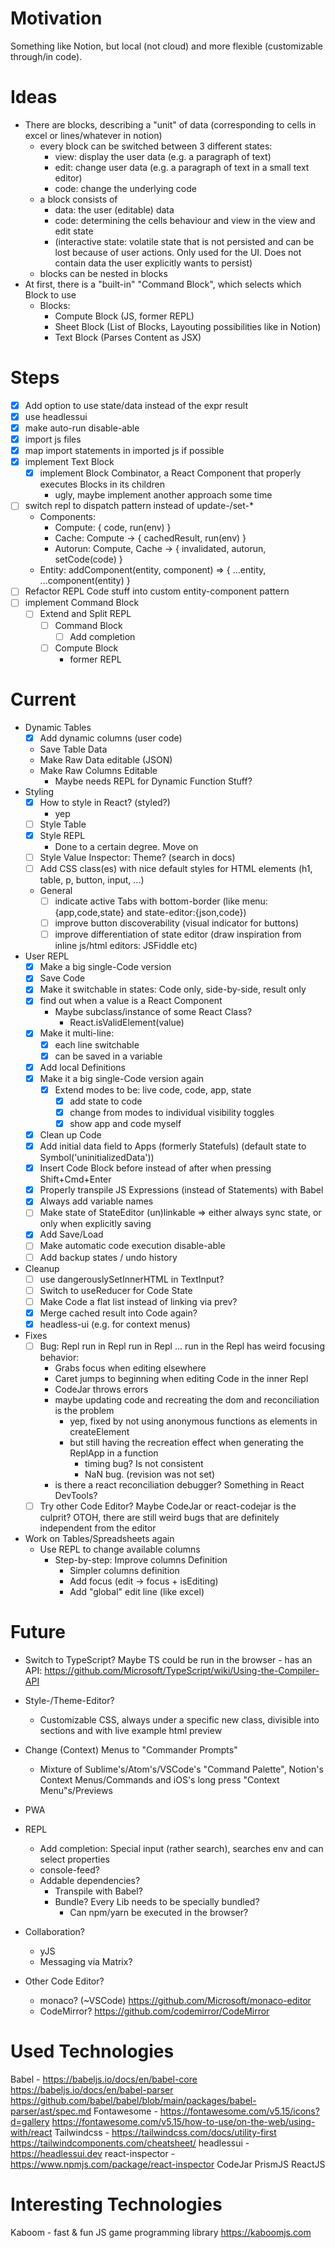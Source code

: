 # Motivation

Something like Notion, but local (not cloud) and more flexible (customizable through/in code).


# Ideas

- There are blocks, describing a "unit" of data (corresponding to cells in excel or lines/whatever in notion)
    - every block can be switched between 3 different states:
        - view: display the user data (e.g. a paragraph of text)
        - edit: change user data (e.g. a paragraph of text in a small text editor)
        - code: change the underlying code
    - a block consists of
        - data: the user (editable) data
        - code: determining the cells behaviour and view in the view and edit state
        - (interactive state: volatile state that is not persisted and can be lost because of user actions. Only used for the UI. Does not contain data the user explicitly wants to persist)
    - blocks can be nested in blocks
- At first, there is a "built-in" "Command Block", which selects which Block to use
    - Blocks:
        - Compute Block (JS, former REPL)
        - Sheet Block (List of Blocks, Layouting possibilities like in Notion)
        - Text Block (Parses Content as JSX)


# Steps

- [x] Add option to use state/data instead of the expr result
- [x] use headlessui
- [x] make auto-run disable-able
- [x] import js files
- [x] map import statements in imported js if possible
- [x] implement Text Block
    - [x] implement Block Combinator, a React Component that properly executes Blocks in its children
        - ugly, maybe implement another approach some time
- [ ] switch repl to dispatch pattern instead of update-/set-*
    - Components:
        - Compute: { code, run(env) }
        - Cache: Compute -> { cachedResult, run(env) }
        - Autorun: Compute, Cache -> { invalidated, autorun, setCode(code) }
    - Entity: addComponent(entity, component) => { ...entity, ...component(entity) }
- [ ] Refactor REPL Code stuff into custom entity-component pattern
- [ ] implement Command Block
    - [ ] Extend and Split REPL
        - [ ] Command Block
            - [ ] Add completion
        - [ ] Compute Block
            - former REPL


# Current

* Dynamic Tables
    - [x] Add dynamic columns (user code)
    * Save Table Data
    * Make Raw Data editable (JSON)
    * Make Raw Columns Editable
        * Maybe needs REPL for Dynamic Function Stuff?
* Styling
    - [x] How to style in React? (styled?)
        - yep
    - [ ] Style Table
    - [x] Style REPL
        * Done to a certain degree. Move on
    - [ ] Style Value Inspector: Theme? (search in docs)
    - [ ] Add CSS class(es) with nice default styles for HTML elements (h1, table, p, button, input, ...)
    * General
        - [ ] indicate active Tabs with bottom-border (like menu:{app,code,state} and state-editor:{json,code})
        - [ ] improve button discoverability (visual indicator for buttons)
        - [ ] improve differentiation of state editor (draw inspiration from inline js/html editors: JSFiddle etc)
* User REPL
    - [x] Make a big single-Code version
    - [x] Save Code
    - [x] Make it switchable in states: Code only, side-by-side, result only
    - [x] find out when a value is a React Component
        * Maybe subclass/instance of some React Class?
            * React.isValidElement(value)
    - [x] Make it multi-line:
        - [x] each line switchable
        - [x] can be saved in a variable
    - [x] Add local Definitions
    - [x] Make it a big single-Code version again
        - [x] Extend modes to be: live code, code, app, state
            - [x] add state to code
            - [x] change from modes to individual visibility toggles
            - [x] show app and code myself
    - [x] Clean up Code
    - [x] Add initial data field to Apps (formerly Statefuls) (default state to Symbol('uninitializedData'))
    - [x] Insert Code Block before instead of after when pressing Shift+Cmd+Enter
    - [x] Properly transpile JS Expressions (instead of Statements) with Babel
    - [x] Always add variable names
    - [ ] Make state of StateEditor (un)linkable => either always sync state, or only when explicitly saving
    - [x] Add Save/Load
    - [ ] Make automatic code execution disable-able
    - [ ] Add backup states / undo history
* Cleanup
    - [ ] use dangerouslySetInnerHTML in TextInput?
    - [ ] Switch to useReducer for Code State
    - [ ] Make Code a flat list instead of linking via prev?
    - [x] Merge cached result into Code again?
    - [x] headless-ui (e.g. for context menus)
* Fixes
    - [ ] Bug: Repl run in Repl run in Repl ... run in the Repl has weird focusing behavior:
        - Grabs focus when editing elsewhere
        - Caret jumps to beginning when editing Code in the inner Repl
        - CodeJar throws errors
        - maybe updating code and recreating the dom and reconciliation is the problem
            - yep, fixed by not using anonymous functions as elements in createElement
            - but still having the recreation effect when generating the ReplApp in a function
                - timing bug? Is not consistent
                - NaN bug. (revision was not set)
        - is there a react reconciliation debugger? Something in React DevTools?
    - [ ] Try other Code Editor? Maybe CodeJar or react-codejar is the culprit? OTOH, there are still weird bugs that are definitely independent from the editor
* Work on Tables/Spreadsheets again
    * Use REPL to change available columns
        * Step-by-step: Improve columns Definition
            * Simpler columns definition
            * Add focus (edit -> focus + isEditing)
            * Add "global" edit line (like excel)

# Future

* Switch to TypeScript? Maybe TS could be run in the browser - has an API: https://github.com/Microsoft/TypeScript/wiki/Using-the-Compiler-API
* Style-/Theme-Editor?
    * Customizable CSS, always under a specific new class, divisible into sections and with live example html preview
* Change (Context) Menus to "Commander Prompts"
    * Mixture of Sublime's/Atom's/VSCode's "Command Palette", Notion's Context Menus/Commands and iOS's long press "Context Menu"s/Previews
* PWA
* REPL
    * Add completion: Special input (rather search), searches env and can select properties
    * console-feed?
    * Addable dependencies?
        * Transpile with Babel?
        * Bundle? Every Lib needs to be specially bundled?
            * Can npm/yarn be executed in the browser?
* Collaboration?
    * yJS
    * Messaging via Matrix?

* Other Code Editor?
    - monaco? (~VSCode) https://github.com/Microsoft/monaco-editor
    - CodeMirror? https://github.com/codemirror/CodeMirror
    

# Used Technologies

Babel - https://babeljs.io/docs/en/babel-core
        https://babeljs.io/docs/en/babel-parser
        https://github.com/babel/babel/blob/main/packages/babel-parser/ast/spec.md
Fontawesome - https://fontawesome.com/v5.15/icons?d=gallery
              https://fontawesome.com/v5.15/how-to-use/on-the-web/using-with/react
Tailwindcss - https://tailwindcss.com/docs/utility-first
              https://tailwindcomponents.com/cheatsheet/
headlessui - https://headlessui.dev
react-inspector - https://www.npmjs.com/package/react-inspector
CodeJar
PrismJS
ReactJS


# Interesting Technologies

Kaboom - fast & fun JS game programming library
https://kaboomjs.com
